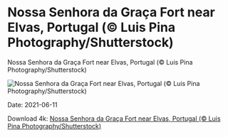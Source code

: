 # Nossa Senhora da Graça Fort near Elvas, Portugal (© Luis Pina Photography/Shutterstock)

Nossa Senhora da Graça Fort near Elvas, Portugal (© Luis Pina Photography/Shutterstock)

![Nossa Senhora da Graça Fort near Elvas, Portugal (© Luis Pina Photography/Shutterstock)](https://bing.com/th?id=OHR.ForteNossa_EN-US8946379841_UHD.jpg&w=1024&h=576)

Date: 2021-06-11

Download 4k: [Nossa Senhora da Graça Fort near Elvas, Portugal (© Luis Pina Photography/Shutterstock)](https://bing.com/th?id=OHR.ForteNossa_EN-US8946379841_UHD.jpg)

